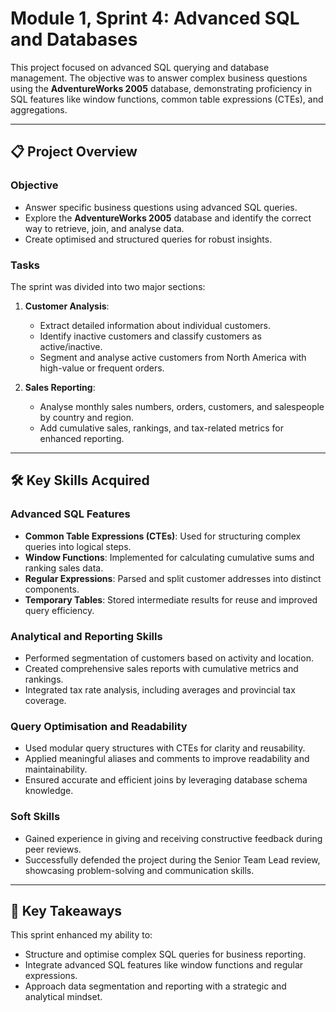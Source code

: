 # Module 1, Sprint 4: Advanced SQL and Databases

This project focused on advanced SQL querying and database management. The objective was to answer complex business questions using the **AdventureWorks 2005** database, demonstrating proficiency in SQL features like window functions, common table expressions (CTEs), and aggregations.

---

## 📋 Project Overview

### Objective
- Answer specific business questions using advanced SQL queries.
- Explore the **AdventureWorks 2005** database and identify the correct way to retrieve, join, and analyse data.
- Create optimised and structured queries for robust insights.

### Tasks
The sprint was divided into two major sections:

1. **Customer Analysis**:
   - Extract detailed information about individual customers.
   - Identify inactive customers and classify customers as active/inactive.
   - Segment and analyse active customers from North America with high-value or frequent orders.

2. **Sales Reporting**:
   - Analyse monthly sales numbers, orders, customers, and salespeople by country and region.
   - Add cumulative sales, rankings, and tax-related metrics for enhanced reporting.

---

## 🛠️ Key Skills Acquired

### Advanced SQL Features
- **Common Table Expressions (CTEs)**: Used for structuring complex queries into logical steps.
- **Window Functions**: Implemented for calculating cumulative sums and ranking sales data.
- **Regular Expressions**: Parsed and split customer addresses into distinct components.
- **Temporary Tables**: Stored intermediate results for reuse and improved query efficiency.

### Analytical and Reporting Skills
- Performed segmentation of customers based on activity and location.
- Created comprehensive sales reports with cumulative metrics and rankings.
- Integrated tax rate analysis, including averages and provincial tax coverage.

### Query Optimisation and Readability
- Used modular query structures with CTEs for clarity and reusability.
- Applied meaningful aliases and comments to improve readability and maintainability.
- Ensured accurate and efficient joins by leveraging database schema knowledge.

### Soft Skills
- Gained experience in giving and receiving constructive feedback during peer reviews.
- Successfully defended the project during the Senior Team Lead review, showcasing problem-solving and communication skills.

---

## 🌟 Key Takeaways
This sprint enhanced my ability to:
- Structure and optimise complex SQL queries for business reporting.
- Integrate advanced SQL features like window functions and regular expressions.
- Approach data segmentation and reporting with a strategic and analytical mindset.
